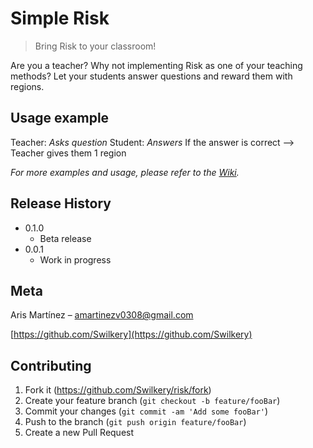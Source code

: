 # Simple Risk
> Bring Risk to your classroom!

Are you a teacher? Why not implementing Risk as one of your teaching methods? Let your students answer questions and reward them with regions.

## Usage example

Teacher: *Asks question* 
Student: *Answers*
If the answer is correct --> Teacher gives them 1 region

_For more examples and usage, please refer to the [Wiki][wiki]._

## Release History

* 0.1.0
    * Beta release
* 0.0.1
    * Work in progress

## Meta

Aris Martínez – amartinezv0308@gmail.com

[https://github.com/Swilkery](https://github.com/Swilkery)

## Contributing

1. Fork it (<https://github.com/Swilkery/risk/fork>)
2. Create your feature branch (`git checkout -b feature/fooBar`)
3. Commit your changes (`git commit -am 'Add some fooBar'`)
4. Push to the branch (`git push origin feature/fooBar`)
5. Create a new Pull Request

<!-- Markdown link & img dfn's -->
[wiki]: https://github.com/Swilkery/risk/wiki
